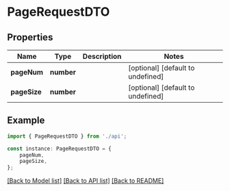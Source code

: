 # PageRequestDTO


## Properties

Name | Type | Description | Notes
------------ | ------------- | ------------- | -------------
**pageNum** | **number** |  | [optional] [default to undefined]
**pageSize** | **number** |  | [optional] [default to undefined]

## Example

```typescript
import { PageRequestDTO } from './api';

const instance: PageRequestDTO = {
    pageNum,
    pageSize,
};
```

[[Back to Model list]](../README.md#documentation-for-models) [[Back to API list]](../README.md#documentation-for-api-endpoints) [[Back to README]](../README.md)
